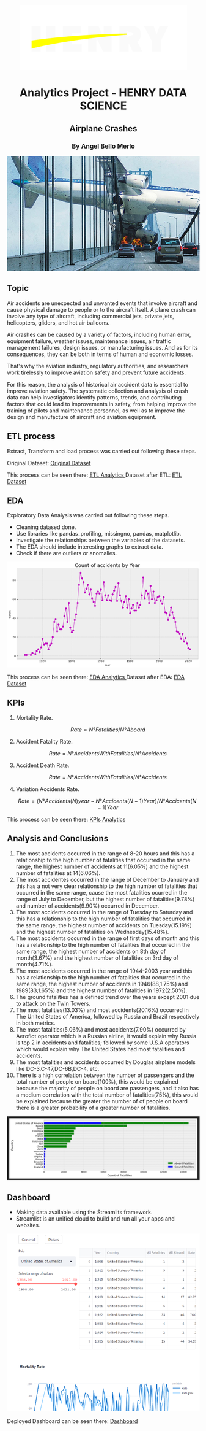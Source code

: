 <p align=center><img src="src/logo-henry.png"><p>

# <h1 align=center> Analytics Project - HENRY DATA SCIENCE <h/>
## <h2 align=center> Airplane Crashes <h/>
### <h3 align=center> By Angel Bello Merlo <h/>
<p align="center">
<img src="src/airplane-crash.jpg"  height=300>
</p>

## Topic

Air accidents are unexpected and unwanted events that involve aircraft and cause physical damage to people or to the aircraft itself. A plane crash can involve any type of aircraft, including commercial jets, private jets, helicopters, gliders, and hot air balloons.

Air crashes can be caused by a variety of factors, including human error, equipment failure, weather issues, maintenance issues, air traffic management failures, design issues, or manufacturing issues. And as for its consequences, they can be both in terms of human and economic losses.

That's why the aviation industry, regulatory authorities, and researchers work tirelessly to improve aviation safety and prevent future accidents.

For this reason, the analysis of historical air accident data is essential to improve aviation safety. The systematic collection and analysis of crash data can help investigators identify patterns, trends, and contributing factors that could lead to improvements in safety, from helping improve the training of pilots and maintenance personnel, as well as to improve the design and manufacture of aircraft and aviation equipment.

## ETL process
Extract, Transform and load process was carried out following these steps.

Original Dataset:
[Original Dataset ](https://github.com/Abyzou1995/PI02_DATA10_Analytics_AirCrashes/tree/main/Dataset_original)

This process can be seen there:
[ETL Analytics ](https://github.com/Abyzou1995/PI02_DATA10_Analytics_AirCrashes/blob/main/ETL.ipynb)
Dataset after ETL:
[ETL Dataset ](https://github.com/Abyzou1995/PI02_DATA10_Analytics_AirCrashes/tree/main/Dataset_final)

## EDA 
Exploratory Data Analysis was carried out following these steps.
+ Cleaning datased done.
+ Use libraries like pandas_profiling, missingno, pandas, matplotlib.
+ Investigate the relationships between the variables of the datasets.
+ The EDA should include interesting graphs to extract data.
+ Check if there are outliers or anomalies.

<p align=center><img src="src/EDA.png"><p>

This process can be seen there:
[EDA Analytics ](https://github.com/Abyzou1995/PI02_DATA10_Analytics_AirCrashes/blob/main/EDA.ipynb)
Dataset after EDA:
[EDA Dataset ](https://github.com/Abyzou1995/PI02_DATA10_Analytics_AirCrashes/tree/main/Dataset_final)

## KPIs

1. Mortality Rate.

      $$Rate=N° Fatalities/N° Aboard$$

2. Accident Fatality Rate.

      $$Rate=N° Accidents With Fatalities/N° Accidents$$

3. Accident Death Rate.

      $$Rate=N° Accidents With Fatalities/N° Accidents$$

4. Variation Accidents Rate.

      $$Rate=(N° Accidents (N)year-N°Accicents(N-1)Year) /N°Accicents(N-1)Year$$

This process can be seen there:
[KPIs Analytics ](https://github.com/Abyzou1995/PI02_DATA10_Analytics_AirCrashes/blob/main/KPI.ipynb)

## Analysis and Conclusions


1. The most accidents occurred in the range of 8-20 hours and this has a relationship to the high number of fatalities that occurred in the same range, the highest number of accidents at 11(6.05%) and the highest number of fatalities at 14(6.06%).
2. The most accidentes occurred in the range of December to January and this has a not very clear relationship to the high number of fatalities that occurred in the same range, cause the most fatalities ocurred in the range of July to December, but the highest number of fatalities(9.78%) and number of accidents(9.90%) occurred in December.
3. The most accidents occurred in the range of Tuesday to Saturday and this has a relationship to the high number of fatalities that occurred in the same range, the highest number of accidents on Tuesday(15.19%) and the highest number of fatalities on Wednesday(15.48%).
4. The most accidents occurred in the range of first days of month and this has a relationship to the high number of fatalities that occurred in the same range, the highest number of accidents on 8th day of month(3.67%) and the highest number of fatalities on 3rd day of month(4.71%).
5. The most accidents occurred in the range of 1944-2003 year and this has a relationship to the high number of fatalities that occurred in the same range, the highest number of accidents in 1946(88,1.75%) and 1989(83,1.65%) and the highest number of fatalities in 1972(2.50%).
6. The ground fatalities has a defined trend over the years except 2001 due to attack on the Twin Towers.
7. The most fatalities(13.03%) and most accidents(20.16%) occurred in The United States of America, followed by Russia and Brazil respectively in both metrics.
8. The most fatalities(5.06%) and most accidents(7.90%) occurred by Aeroflot operator which is a Russian airline, it would explain why Russia is top 2 in accidents and fatalities; followed by some U.S.A operators which would explain why The United States had most fatalities and accidents.
9. The most fatalities and accidents occurred by Douglas airplane models like DC-3,C-47,DC-6B,DC-4, etc.
10. There is a high correlation between the number of passengers and the total number of people on board(100%), this would be explained because the majority of people on board are passengers, and it also has a medium correlation with the total number of fatalities(75%), this would be explained because the greater the number of of people on board there is a greater probability of a greater number of fatalities.

<p align=center><img src="src/EDA1.png"><p>


## Dashboard
+ Making data available using the Streamlits framework.
+ Streamlist is an unified cloud to build and run all your apps and websites.
<p align=center><img src="src/Dash.png"><p>

Deployed Dashboard can be seen there:
[Dashboard ](https://abyzou1995-pi02-data10-analytics-aircrashes-dashboard-79frry.streamlit.app)



